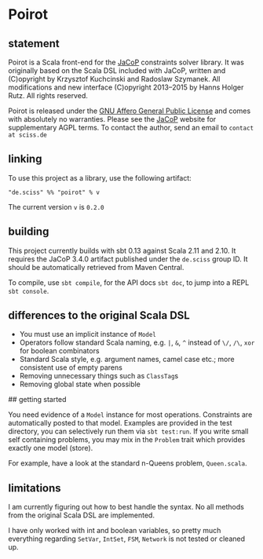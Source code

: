 # Poirot

## statement

Poirot is a Scala front-end for the [JaCoP](https://github.com/Sciss/jacop) constraints solver library. It was
originally based on the Scala DSL included with JaCoP, written and (C)opyright by Krzysztof Kuchcinski and
Radoslaw Szymanek. All modifications and new interface (C)opyright 2013&ndash;2015 by Hanns Holger Rutz. All rights reserved.

Poirot is released under the [GNU Affero General Public License](http://github.com/Sciss/Poirot/blob/master/LICENSE)
and comes with absolutely no warranties. Please see the [JaCoP](http://jacop.osolpro.com/index.php?option=com_content&view=article&id=5&Itemid=2)
website for supplementary AGPL terms. To contact the author, send an email to `contact at sciss.de`

## linking

To use this project as a library, use the following artifact:

    "de.sciss" %% "poirot" % v

The current version `v` is `0.2.0`

## building

This project currently builds with sbt 0.13 against Scala 2.11 and 2.10. It requires the JaCoP 3.4.0 artifact published under
the `de.sciss` group ID. It should be automatically retrieved from Maven Central.

To compile, use `sbt compile`, for the API docs `sbt doc`, to jump into a REPL `sbt console`.

## differences to the original Scala DSL

- You must use an implicit instance of `Model`
- Operators follow standard Scala naming, e.g. `|`, `&`, `^` instead of `\/`, `/\`, `xor` for boolean combinators
- Standard Scala style, e.g. argument names, camel case etc.; more consistent use of empty parens
- Removing unnecessary things such as `ClassTag`s
- Removing global state when possible

## getting started

You need evidence of a `Model` instance for most operations. Constraints are automatically posted to that model.
Examples are provided in the test directory, you can selectively run them via `sbt test:run`. If you write small
self containing problems, you may mix in the `Problem` trait which provides exactly one model (store).

For example, have a look at the standard n-Queens problem, `Queen.scala`.

## limitations

I am currently figuring out how to best handle the syntax. No all methods from the original Scala DSL are implemented.

I have only worked with int and boolean variables, so pretty much everything regarding `SetVar`, `IntSet`, `FSM`,
`Network` is not tested or cleaned up.